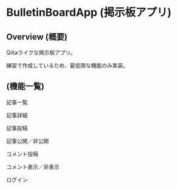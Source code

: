 # BulletinBoardApp (掲示板アプリ)

## Overview (概要)

Qiitaライクな掲示板アプリ。

練習で作成しているため、最低限な機能のみ実装。

## (機能一覧)

記事一覧

記事詳細

記事投稿

記事公開／非公開

コメント投稿

コメント表示／非表示

ログイン
